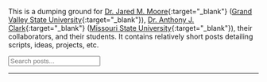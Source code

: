This is a dumping ground for [Dr. Jared M. Moore](http://jaredmmoore.com/){:target="_blank"} ([Grand Valley State University](https://www.gvsu.edu){:target="_blank"}), [Dr. Anthony J. Clark](http://anthonyjclark.com/){:target="_blank"} ([Missouri State University](http://missouristate.edu){:target="_blank"}), their collaborators, and their students. It contains relatively short posts detailing scripts, ideas, projects, etc.

<!-- HTML elements for search -->
<input type="text" id="search-input" placeholder="Search posts...">
<ul id="results-container"></ul>

---
